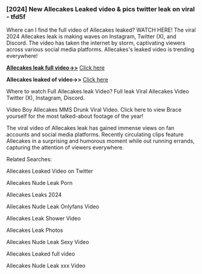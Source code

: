 ### [2024] New Allecakes Leaked video & pics twitter leak on viral - tfd5f

Where can I find the full video of Allecakes leaked? WATCH HERE! The viral 2024 Allecakes leak is making waves on Instagram, Twitter (X), and Discord. The video has taken the internet by storm, captivating viewers across various social media platforms. Allecakes's leaked video is trending everywhere!


**[Allecakes leak full video->>](http://wildbook.top/wildbook8git)** [Click here](http://wildbook.top/wildbook8git)

**Allecakes leaked of video->>** [Click here](http://wildbook.top/wildbook8git)


Where to watch Full Allecakes leak Video? Full leak Viral Allecakes Video Twitter (X), Instagram, Discord.

Video Boy Allecakes MMS Drunk Viral Video. Click here to view Brace yourself for the most talked-about footage of the year!

The viral video of Allecakes leak has gained immense views on fan accounts and social media platforms. Recently circulating clips feature Allecakes in a surprising and humorous moment while out running errands, capturing the attention of viewers everywhere.


Related Searches:

Allecakes Leaked Video on Twitter

Allecakes Nude Leak Porn

Allecakes Leaks 2024

Allecakes Nude Leak Onlyfans Video

Allecakes Leak Shower Video

Allecakes Leak Photos

Allecakes Nude Leak Sexy Video

Allecakes Leaked full video

Allecakes Nude Leak xxx Video

